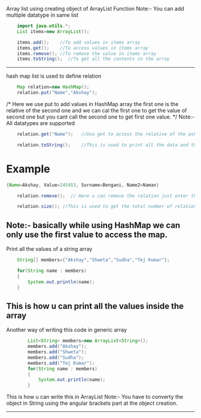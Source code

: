 Array list using creating object of ArrayList Function
Note:- You can add multiple datatype in same list
```java		
	import java.utils.*;
	List items=new ArrayList();

	items.add();	//To add values in items array
	items.get();	//To access values in items array
	items.remove();	//To remove the value in items array
	items.toString();  //To get all the contents in the array
```
-------------------------------------------------------
hash map list is used to define relation 
```java
	Map relation=new HashMap();
	relation.put("Name","Akshay");	
```
/*
Here we use put to add values in HashMap array the first one is the relative of the second one and we can cal the first one to get the value of second one but you cant call the second one to get first one value.
*/
Note:- All datatypes are supported
```java
	relation.get("Name");	//Use get to access the relative of the asked argument.

	relation.toString();	//This is used to print all the data and there relations
```
Example
=======
```java	
{Name=Akshay, Value=245453, Surname=Bengani, Name2=Naman}

	relation.remove();	// Here u can remove the relation just enter the firstone name

	relation.size(); //This is used to get the total number of relations stored in the HashMap.
```
Note:- basically while using HashMap we can only use the first value to access the map.
--------------------------------------------------------
Print all the values of a string array
```java
	String[] members={"Akshay","Shweta","Sudha","Tej Kumar"};

	for(String name : members)
	{
		System.out.println(name);
	}
```
This is how u can print all the values inside the array
--------------------------------------------------------
Another way of writing this code in generic array

```java
        List<String> members=new ArrayList<String>();
        members.add("Akshay");
        members.add("Shweta");
        members.add("Sudha");
        members.add("Tej Kumar");
        for(String name : members)
        {
            System.out.println(name);
        }
```
This is how u can write this in ArrayList 
Note:- You have to converty the object in String using the angular brackets part at the object creation.

--------------------------------------------------------

